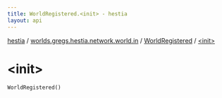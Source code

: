 ```yaml
---
title: WorldRegistered.<init> - hestia
layout: api
---
```


<div class='api-docs-breadcrumbs'><a href="../../index.html">hestia</a> / <a href="../index.html">worlds.gregs.hestia.network.world.in</a> / <a href="index.html">WorldRegistered</a> / <a href="./-init-.html">&lt;init&gt;</a></div>

# &lt;init&gt;

<div class="signature"><code><span class="identifier">WorldRegistered</span><span class="symbol">(</span><span class="symbol">)</span></code></div>
